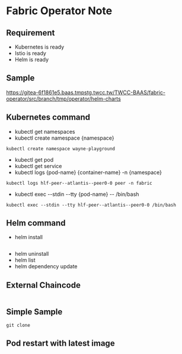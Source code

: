 # Fabric Operator Note

## Requirement
- Kubernetes is ready
- Istio is ready
- Helm is ready

## Sample
https://gitea-6f1861e5.baas.tmpstg.twcc.tw/TWCC-BAAS/fabric-operator/src/branch/tmp/operator/helm-charts

## Kubernetes command
- kubectl get namespaces
- kubectl create namespace {namespace}
```shell
kubectl create namespace wayne-playground
```
- kubectl get pod
- kubectl get service
- kubectl logs {pod-name} {container-name} -n {namespace}
```shell
kubectl logs hlf-peer--atlantis--peer0-0 peer -n fabric
```
- kubectl exec --stdin --tty {pod-name} -- /bin/bash
```shell
kubectl exec --stdin --tty hlf-peer--atlantis--peer0-0 /bin/bash
```

## Helm command
- helm install
```shell

```
- helm uninstall
- helm list
- helm dependency update

## External Chaincode
```shell

```

## Simple Sample
```shell
git clone
```


## Pod restart with latest image
